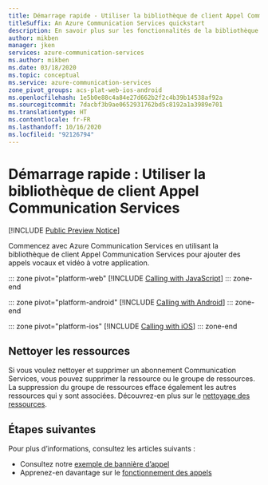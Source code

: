 ```yaml
---
title: Démarrage rapide - Utiliser la bibliothèque de client Appel Communication Services
titleSuffix: An Azure Communication Services quickstart
description: En savoir plus sur les fonctionnalités de la bibliothèque de client Appel Communication Services.
author: mikben
manager: jken
services: azure-communication-services
ms.author: mikben
ms.date: 03/18/2020
ms.topic: conceptual
ms.service: azure-communication-services
zone_pivot_groups: acs-plat-web-ios-android
ms.openlocfilehash: 1e5b0e88c4a84e27d662b2f2c4b39b14538af92a
ms.sourcegitcommit: 7dacbf3b9ae0652931762bd5c8192a1a3989e701
ms.translationtype: HT
ms.contentlocale: fr-FR
ms.lasthandoff: 10/16/2020
ms.locfileid: "92126794"
---
```

# <a name="quickstart-use-the-communication-services-calling-client-library"></a>Démarrage rapide : Utiliser la bibliothèque de client Appel Communication Services

[!INCLUDE [Public Preview Notice](../../includes/public-preview-include.md)]

Commencez avec Azure Communication Services en utilisant la bibliothèque de client Appel Communication Services pour ajouter des appels vocaux et vidéo à votre application.

::: zone pivot="platform-web"
[!INCLUDE [Calling with JavaScript](./includes/calling-sdk-js.md)]
::: zone-end

::: zone pivot="platform-android"
[!INCLUDE [Calling with Android](./includes/calling-sdk-android.md)]
::: zone-end

::: zone pivot="platform-ios"
[!INCLUDE [Calling with iOS](./includes/calling-sdk-ios.md)]
::: zone-end

## <a name="clean-up-resources"></a>Nettoyer les ressources

Si vous voulez nettoyer et supprimer un abonnement Communication Services, vous pouvez supprimer la ressource ou le groupe de ressources. La suppression du groupe de ressources efface également les autres ressources qui y sont associées. Découvrez-en plus sur le [nettoyage des ressources](../create-communication-resource.md#clean-up-resources).

## <a name="next-steps"></a>Étapes suivantes

Pour plus d’informations, consultez les articles suivants :

- Consultez notre [exemple de bannière d’appel](../../samples/calling-hero-sample.md)
- Apprenez-en davantage sur le [fonctionnement des appels](../../concepts/voice-video-calling/about-call-types.md)